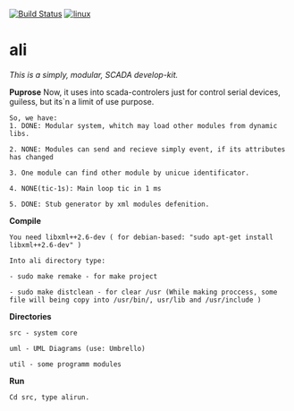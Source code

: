 [![Build Status](https://travis-ci.com/boris-r-v/ali.svg?branch=master)](https://travis-ci.com/boris-r-v/ali)
[![linux](https://github.com/boris-r-v/ali/actions/workflows/linux.yml/badge.svg)](https://github.com/boris-r-v/ali/actions/workflows/linux.yml)

ali
=====


*This is a simply, modular, SCADA develop-kit.*

**Puprose**
    Now, it uses into scada-controlers  just for control serial devices, guiless, but its`n a limit of use purpose.

    So, we have:
	1. DONE: Modular system, whitch may load other modules from dynamic libs.

	2. NONE: Modules can send and recieve simply event, if its attributes has changed 

	3. One module can find other module by unicue identificator.

	4. NONE(tic-1s): Main loop tic in 1 ms

	5. DONE: Stub generator by xml modules defenition.
 
**Compile**

    You need libxml++2.6-dev ( for debian-based: "sudo apt-get install libxml++2.6-dev" )

    Into ali directory type: 
	
	- sudo make remake - for make project
	
	- sudo make distclean - for clear /usr (While making proccess, some file will being copy into /usr/bin/, usr/lib and /usr/include )

**Directories**

    src - system core

    uml - UML Diagrams (use: Umbrello)

    util - some programm modules

**Run**

    Cd src, type alirun.

  





